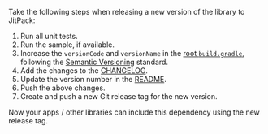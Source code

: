 Take the following steps when releasing a new version of the library to JitPack:

1. Run all unit tests.
2. Run the sample, if available.
3. Increase the `versionCode` and `versionName` in the [root `build.gradle`](../build.gradle), 
following the [Semantic Versioning](http://semver.org/) standard.
4. Add the changes to the [CHANGELOG](../CHANGELOG.md).
5. Update the version number in the [README](../README.md).
6. Push the above changes.
7. Create and push a new Git release tag for the new version.

Now your apps / other libraries can include this dependency using the new release tag.
